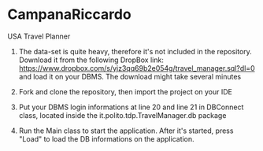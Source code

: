 # CampanaRiccardo
USA Travel Planner

1. The data-set is quite heavy, therefore it's not included in the repository. Download it from the following DropBox link: https://www.dropbox.com/s/yjz3qq69b2e054g/travel_manager.sql?dl=0 and load it on your DBMS. The download might take several minutes

2. Fork and clone the repository, then import the project on your IDE

3. Put your DBMS login informations at line 20 and line 21 in DBConnect class, located inside the it.polito.tdp.TravelManager.db package

4. Run the Main class to start the application. After it's started, press "Load" to load the DB informations on the application.
